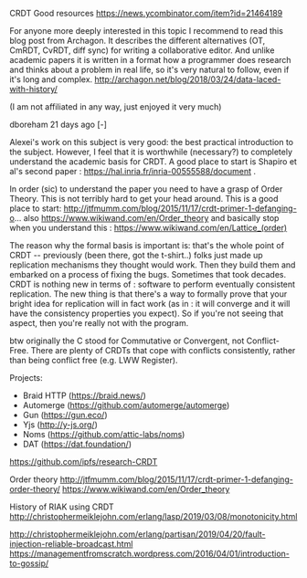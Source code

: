 CRDT
Good resources
https://news.ycombinator.com/item?id=21464189

For anyone more deeply interested in this topic I recommend to read this blog post from Archagon. It describes the different alternatives (OT, CmRDT, CvRDT, diff sync) for writing a collaborative editor. And unlike academic papers it is written in a format how a programmer does research and thinks about a problem in real life, so it's very natural to follow, even if it's long and complex.
http://archagon.net/blog/2018/03/24/data-laced-with-history/

(I am not affiliated in any way, just enjoyed it very much)


	
dboreham 21 days ago [-]

Alexei's work on this subject is very good: the best practical introduction to the subject.
However, I feel that it is worthwhile (necessary?) to completely understand the academic basis for CRDT. A good place to start is Shapiro et al's second paper : https://hal.inria.fr/inria-00555588/document .

In order (sic) to understand the paper you need to have a grasp of Order Theory. This is not terribly hard to get your head around. This is a good place to start: http://jtfmumm.com/blog/2015/11/17/crdt-primer-1-defanging-o... also https://www.wikiwand.com/en/Order_theory and basically stop when you understand this : https://www.wikiwand.com/en/Lattice_(order)

The reason why the formal basis is important is: that's the whole point of CRDT -- previously (been there, got the t-shirt..) folks just made up replication mechanisms they thought would work. Then they build them and embarked on a process of fixing the bugs. Sometimes that took decades. CRDT is nothing new in terms of : software to perform eventually consistent replication. The new thing is that there's a way to formally prove that your bright idea for replication will in fact work (as in : it will converge and it will have the consistency properties you expect). So if you're not seeing that aspect, then you're really not with the program.

btw originally the C stood for Commutative or Convergent, not Conflict-Free. There are plenty of CRDTs that cope with conflicts consistently, rather than being conflict free (e.g. LWW Register).

Projects:
 - Braid HTTP (https://braid.news/)
  - Automerge (https://github.com/automerge/automerge)
  - Gun (https://gun.eco/)
  - Yjs (http://y-js.org/)
  - Noms (https://github.com/attic-labs/noms)
  - DAT (https://dat.foundation/)
  
  
 https://github.com/ipfs/research-CRDT
 
 Order theory
 http://jtfmumm.com/blog/2015/11/17/crdt-primer-1-defanging-order-theory/
 https://www.wikiwand.com/en/Order_theory
 
 History of RIAK using CRDT http://christophermeiklejohn.com/erlang/lasp/2019/03/08/monotonicity.html
 
 
 http://christophermeiklejohn.com/erlang/partisan/2019/04/20/fault-injection-reliable-broadcast.html
 https://managementfromscratch.wordpress.com/2016/04/01/introduction-to-gossip/
